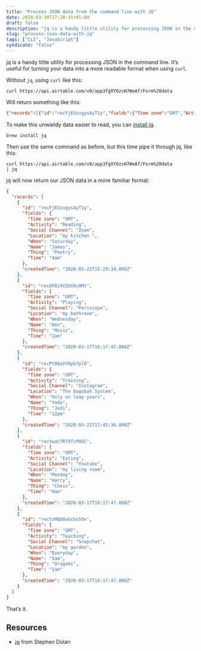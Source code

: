 ```yaml
---
title: "Process JSON data from the command line with JQ"
date: 2020-03-30T17:20:31+01:00
draft: false
description: "jq is a handy little utility for processing JSON in the command line. It’s useful for turning it into a more readable format when using curl"
slug: "process-json-data-with-jq"
tags: ["CLI", "JavaScript"]
syndicate: "false"
---
```


jq is a handy little utility for processing JSON in the command line. It’s useful for turning your data into a more readable format when using `curl`.

Without `jq`, using `curl` like this:

```
curl https://api.airtable.com/v0/app3fgXYOzsH7WeAf/Form%20data
```

Will return something like this:

```json
{"records":[{"id":"recFjEUzugysAyT1y","fields":{"Time zone":"GMT","Activity":"Reading","Social Channel":"Zoom","Location":"my kitchen ","When":"Saturday","Name":"James","Thing":"Poetry","Time":"4am"},"createdTime":"2020-03-22T15:29:34.000Z"},{"id":"recGP8i9VZUVOcHMt","fields":{"Time zone":"GMT","Activity":"Playing","Social Channel":"Periscope","Location":"my bathroom","When":"Wednesday","Name":"Ben","Thing":"Music","Time":"2am"},"createdTime":"2020-03-17T16:17:47.000Z"},{"id":"recPtO0aVYNyb7plD","fields":{"Time zone":"GMT","Activity":"Training","Social Channel":"Instagram","Location":"The Dagobah System","When":"Only on leap years","Name":"Yoda","Thing":"Jedi","Time":"12pm"},"createdTime":"2020-03-22T17:45:36.000Z"},{"id":"recVwaCfR7XTcPOGC","fields":{"Time zone":"GMT","Activity":"Eating","Social Channel":"Youtube","Location":"my living room","When":"Monday","Name":"Harry","Thing":"Chess","Time":"9am"},"createdTime":"2020-03-17T16:17:47.000Z"},{"id":"rectxMQbGwbcbsSOv","fields":{"Time zone":"GMT","Activity":"Teaching","Social Channel":"Snapchat","Location":"my garden","When":"Everyday","Name":"Sam","Thing":"Oragami","Time":"1am"},"createdTime":"2020-03-17T16:17:47.000Z"}]}%
```

To make this unwieldy data easier to read, you can [install jq](https://stedolan.github.io/jq/download/).

```
brew install jq
```

Then use the same command as before, but this time pipe it through jq, like this:

```
curl https://api.airtable.com/v0/app3fgXYOzsH7WeAf/Form%20data
| jq
```

jq will now return our JSON data in a more familiar format:

```json
{
  "records": [
    {
      "id": "recFjEUzugysAyT1y",
      "fields": {
        "Time zone": "GMT",
        "Activity": "Reading",
        "Social Channel": "Zoom",
        "Location": "my kitchen ",
        "When": "Saturday",
        "Name": "James",
        "Thing": "Poetry",
        "Time": "4am"
      },
      "createdTime": "2020-03-22T15:29:34.000Z"
    },
    {
      "id": "recGP8i9VZUVOcHMt",
      "fields": {
        "Time zone": "GMT",
        "Activity": "Playing",
        "Social Channel": "Periscope",
        "Location": "my bathroom",
        "When": "Wednesday",
        "Name": "Ben",
        "Thing": "Music",
        "Time": "2am"
      },
      "createdTime": "2020-03-17T16:17:47.000Z"
    },
    {
      "id": "recPtO0aVYNyb7plD",
      "fields": {
        "Time zone": "GMT",
        "Activity": "Training",
        "Social Channel": "Instagram",
        "Location": "The Dagobah System",
        "When": "Only on leap years",
        "Name": "Yoda",
        "Thing": "Jedi",
        "Time": "12pm"
      },
      "createdTime": "2020-03-22T17:45:36.000Z"
    },
    {
      "id": "recVwaCfR7XTcPOGC",
      "fields": {
        "Time zone": "GMT",
        "Activity": "Eating",
        "Social Channel": "Youtube",
        "Location": "my living room",
        "When": "Monday",
        "Name": "Harry",
        "Thing": "Chess",
        "Time": "9am"
      },
      "createdTime": "2020-03-17T16:17:47.000Z"
    },
    {
      "id": "rectxMQbGwbcbsSOv",
      "fields": {
        "Time zone": "GMT",
        "Activity": "Teaching",
        "Social Channel": "Snapchat",
        "Location": "my garden",
        "When": "Everyday",
        "Name": "Sam",
        "Thing": "Oragami",
        "Time": "1am"
      },
      "createdTime": "2020-03-17T16:17:47.000Z"
    }
  ]
}
```

That’s it.

## Resources

- [jq](https://github.com/stedolan) from Stephen Dolan

